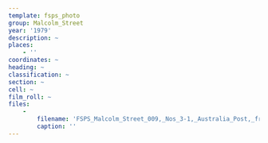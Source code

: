 ```yaml
---
template: fsps_photo
group: Malcolm_Street
year: '1979'
description: ~
places:
    - ''
coordinates: ~
heading: ~
classification: ~
section: ~
cell: ~
film_roll: ~
files:
    -
        filename: 'FSPS_Malcolm_Street_009,_Nos_3-1,_Australia_Post,_from_Tuckfield,_6-4-D,_1979.png'
        caption: ''
---
```

